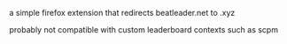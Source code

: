 a simple firefox extension that redirects beatleader.net to .xyz

probably not compatible with custom leaderboard contexts such as scpm

